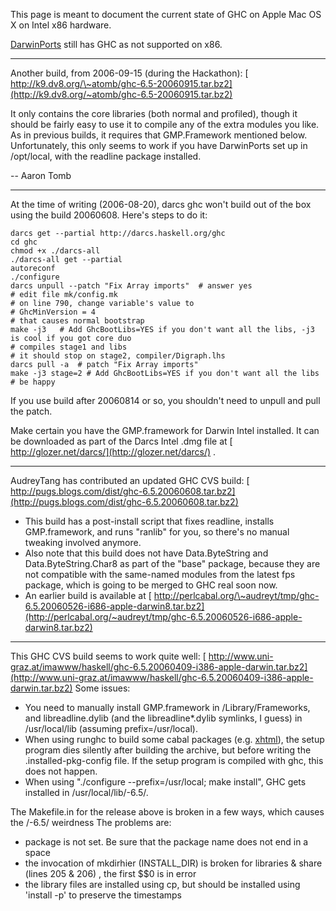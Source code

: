 
This page is meant to document the current state of GHC on Apple Mac OS X on Intel x86 hardware.



[
DarwinPorts](http://darwinports.opendarwin.org/) still has GHC as not supported on x86.


---



Another build, from 2006-09-15 (during the Hackathon):
[
http://k9.dv8.org/\~atomb/ghc-6.5-20060915.tar.bz2](http://k9.dv8.org/~atomb/ghc-6.5-20060915.tar.bz2)



It only contains the core libraries (both normal and profiled), though it should be fairly easy to use it to compile any of the extra modules you like. As in previous builds, it requires that GMP.Framework mentioned below. Unfortunately, this only seems to work if you have DarwinPorts set up in /opt/local, with the readline package installed.



-- Aaron Tomb


---



At the time of writing (2006-08-20), darcs ghc won't build out of the box using the build 20060608.  Here's steps to do it:


```wiki
darcs get --partial http://darcs.haskell.org/ghc
cd ghc
chmod +x ./darcs-all
./darcs-all get --partial
autoreconf
./configure
darcs unpull --patch "Fix Array imports"  # answer yes
# edit file mk/config.mk
# on line 790, change variable's value to
# GhcMinVersion = 4
# that causes normal bootstrap
make -j3   # Add GhcBootLibs=YES if you don't want all the libs, -j3 is cool if you got core duo
# compiles stage1 and libs
# it should stop on stage2, compiler/Digraph.lhs
darcs pull -a  # patch "Fix Array imports"
make -j3 stage=2 # Add GhcBootLibs=YES if you don't want all the libs
# be happy
```


If you use build after 20060814 or so, you shouldn't need to unpull and pull the patch.



Make certain you have the GMP.framework for Darwin Intel installed. It can be downloaded as part of the Darcs Intel .dmg file at [
http://glozer.net/darcs/](http://glozer.net/darcs/) .


---



AudreyTang has contributed an updated GHC CVS build:
[
http://pugs.blogs.com/dist/ghc-6.5.20060608.tar.bz2](http://pugs.blogs.com/dist/ghc-6.5.20060608.tar.bz2)


- This build has a post-install script that fixes readline, installs GMP.framework, and runs "ranlib" for you, so there's no manual tweaking involved anymore.
- Also note that this build does not have Data.ByteString and Data.ByteString.Char8 as part of the "base" package, because they are not compatible with the same-named modules from the latest fps package, which is going to be merged to GHC real soon now.
- An earlier build is available at [
  http://perlcabal.org/\~audreyt/tmp/ghc-6.5.20060526-i686-apple-darwin8.tar.bz2](http://perlcabal.org/~audreyt/tmp/ghc-6.5.20060526-i686-apple-darwin8.tar.bz2)

---



This GHC CVS build seems to work quite well:
[
http://www.uni-graz.at/imawww/haskell/ghc-6.5.20060409-i386-apple-darwin.tar.bz2](http://www.uni-graz.at/imawww/haskell/ghc-6.5.20060409-i386-apple-darwin.tar.bz2)
Some issues:


- You need to manually install GMP.framework in /Library/Frameworks, and libreadline.dylib (and the libreadline\*.dylib symlinks, I guess) in /usr/local/lib (assuming prefix=/usr/local).
- When using runghc to build some cabal packages (e.g. [
  xhtml](http://www.cs.chalmers.se/~bringert/darcs/haskell-xhtml/doc/)), the setup program dies silently after building the archive, but before writing the .installed-pkg-config file. If the setup program is compiled with ghc, this does not happen.
- When using "./configure --prefix=/usr/local; make install", GHC gets installed in /usr/local/lib/-6.5/.


The Makefile.in for the release above is broken in a few ways, which causes the /-6.5/ weirdness   The problems are:


- package is not set.  Be sure that the package name does not end in a space
- the invocation of mkdirhier (INSTALL\_DIR) is broken for libraries & share (lines 205 & 206) , the first $$0 is in error
- the library files are installed using cp, but should be installed using 'install -p' to preserve the timestamps
